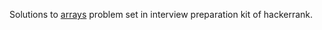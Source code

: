 Solutions to [arrays](https://www.hackerrank.com/interview/interview-preparation-kit/arrays)
problem set in interview preparation kit of hackerrank.